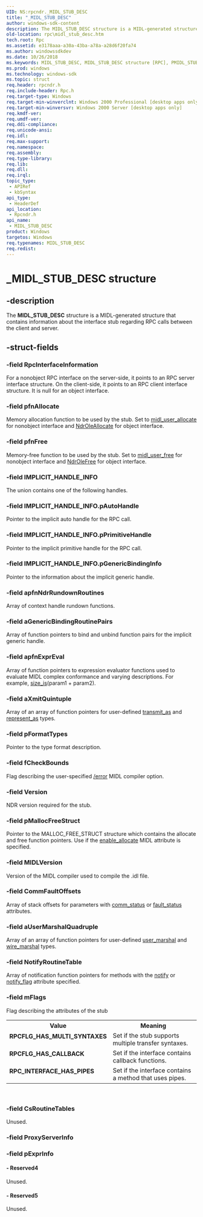 ```yaml
---
UID: NS:rpcndr._MIDL_STUB_DESC
title: "_MIDL_STUB_DESC"
author: windows-sdk-content
description: The MIDL_STUB_DESC structure is a MIDL-generated structure that contains information about the interface stub regarding RPC calls between the client and server.
old-location: rpc\midl_stub_desc.htm
tech.root: Rpc
ms.assetid: e3178aaa-a30a-43ba-a78a-a28d6f20fa74
ms.author: windowssdkdev
ms.date: 10/26/2018
ms.keywords: MIDL_STUB_DESC, MIDL_STUB_DESC structure [RPC], PMIDL_STUB_DESC, PMIDL_STUB_DESC structure pointer [RPC], RPCFLG_HAS_CALLBACK, RPCFLG_HAS_MULTI_SYNTAXES, RPC_INTERFACE_HAS_PIPES, _MIDL_STUB_DESC, rpc.midl_stub_desc, rpcndr/MIDL_STUB_DESC, rpcndr/PMIDL_STUB_DESC
ms.prod: windows
ms.technology: windows-sdk
ms.topic: struct
req.header: rpcndr.h
req.include-header: Rpc.h
req.target-type: Windows
req.target-min-winverclnt: Windows 2000 Professional [desktop apps only]
req.target-min-winversvr: Windows 2000 Server [desktop apps only]
req.kmdf-ver: 
req.umdf-ver: 
req.ddi-compliance: 
req.unicode-ansi: 
req.idl: 
req.max-support: 
req.namespace: 
req.assembly: 
req.type-library: 
req.lib: 
req.dll: 
req.irql: 
topic_type:
 - APIRef
 - kbSyntax
api_type:
 - HeaderDef
api_location:
 - Rpcndr.h
api_name:
 - MIDL_STUB_DESC
product: Windows
targetos: Windows
req.typenames: MIDL_STUB_DESC
req.redist: 
---
```


# _MIDL_STUB_DESC structure


## -description


The <b>MIDL_STUB_DESC</b> structure is a MIDL-generated structure that contains information about the interface stub regarding RPC calls between the client and server.


## -struct-fields




### -field RpcInterfaceInformation

For a nonobject RPC interface on the server-side, it points to an RPC server interface structure. On the client-side, it points to an RPC client interface structure. It is null for an object interface. 


### -field pfnAllocate

Memory allocation function to be used by the stub. Set to <a href="https://msdn.microsoft.com/">midl_user_allocate</a> for nonobject interface and <a href="https://msdn.microsoft.com/87bfc8ae-62e6-477f-98a7-caf907589b89"> NdrOleAllocate</a> for object interface.  


### -field pfnFree

Memory-free function to be used by the stub. Set to <a href="https://msdn.microsoft.com/b5d8f133-ddd9-4b92-8540-611a03835be0">midl_user_free</a> for nonobject interface and <a href="https://msdn.microsoft.com/c4289448-11bb-40d1-ae63-68521b901796"> NdrOleFree</a> for object interface.  


### -field IMPLICIT_HANDLE_INFO

The union contains one of the following handles.


### -field IMPLICIT_HANDLE_INFO.pAutoHandle

Pointer to the implicit auto handle for the RPC call.


### -field IMPLICIT_HANDLE_INFO.pPrimitiveHandle

Pointer to the implicit primitive handle for the RPC call.


### -field IMPLICIT_HANDLE_INFO.pGenericBindingInfo

Pointer to the information about the implicit generic handle.


### -field apfnNdrRundownRoutines

Array of context handle rundown functions.


### -field aGenericBindingRoutinePairs

Array of function pointers to bind and unbind function pairs for the implicit generic handle.


### -field apfnExprEval

Array of function pointers to expression evaluator functions used to evaluate MIDL complex conformance and varying descriptions. For example, <a href="https://msdn.microsoft.com/1f3f3629-f668-460d-86fd-16ef22449973">size_is</a>(param1 + param2). 


### -field aXmitQuintuple

Array of an array of function pointers for user-defined <a href="https://msdn.microsoft.com/3dd1a242-03ec-49b4-ac96-87ef186e41d2">transmit_as</a> and <a href="https://msdn.microsoft.com/ae44d220-e8f3-47a3-8f5e-a2668ac75411">represent_as</a>  types.


### -field pFormatTypes

Pointer to the type format description.


### -field fCheckBounds

Flag describing the user-specified <a href="https://msdn.microsoft.com/abd3616a-2d2c-4a7d-bf3a-c84a43387894">/error</a> MIDL compiler option.


### -field Version

NDR version required for the stub.


### -field pMallocFreeStruct

Pointer to the MALLOC_FREE_STRUCT structure which contains the allocate and free function pointers. Use if the <a href="https://msdn.microsoft.com/">enable_allocate</a> MIDL attribute is specified.


### -field MIDLVersion

Version of the MIDL compiler used to compile the .idl file.


### -field CommFaultOffsets

Array of stack offsets for parameters with <a href="https://msdn.microsoft.com/">comm_status</a> or <a href="https://msdn.microsoft.com/9da7bd3d-cef0-4ad4-b2a4-3f8aa156e8e0">fault_status</a> attributes. 


### -field aUserMarshalQuadruple

Array of an array of function pointers for user-defined <a href="https://msdn.microsoft.com/">user_marshal</a> and <a href="https://msdn.microsoft.com/51969f2c-7390-42c4-8aa6-ba12fdb22d23">wire_marshal</a>  types.


### -field NotifyRoutineTable

Array of notification function pointers for methods with the <a href="https://msdn.microsoft.com/">notify</a> or <a href="https://msdn.microsoft.com/a40b7114-d2e3-40c1-a0b1-599428188611">notify_flag</a> attribute specified.


### -field mFlags

Flag describing the attributes of the stub

<table>
<tr>
<th>Value</th>
<th>Meaning</th>
</tr>
<tr>
<td width="40%"><a id="RPCFLG_HAS_MULTI_SYNTAXES"></a><a id="rpcflg_has_multi_syntaxes"></a><dl>
<dt><b>RPCFLG_HAS_MULTI_SYNTAXES</b></dt>
</dl>
</td>
<td width="60%">
Set if the stub supports multiple transfer syntaxes.

</td>
</tr>
<tr>
<td width="40%"><a id="RPCFLG_HAS_CALLBACK"></a><a id="rpcflg_has_callback"></a><dl>
<dt><b>RPCFLG_HAS_CALLBACK</b></dt>
</dl>
</td>
<td width="60%">
Set if the interface contains callback  functions.

</td>
</tr>
<tr>
<td width="40%"><a id="RPC_INTERFACE_HAS_PIPES"></a><a id="rpc_interface_has_pipes"></a><dl>
<dt><b>RPC_INTERFACE_HAS_PIPES</b></dt>
</dl>
</td>
<td width="60%">
Set if the interface contains a method that uses pipes.

</td>
</tr>
</table>
 


### -field CsRoutineTables

Unused.


### -field ProxyServerInfo

 


### -field pExprInfo

 




#### - Reserved4

Unused.


#### - Reserved5

Unused.

